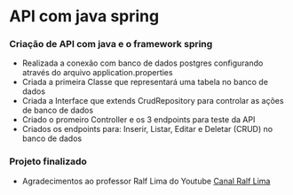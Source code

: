 # API com java spring

### Criação de API com java e o framework spring

- Realizada a conexão com banco de dados postgres configurando através do arquivo application.properties
- Criada a primeira Classe que representará uma tabela no banco de dados
- Criada a Interface que extends CrudRepository para controlar as ações de banco de dados
- Criado o promeiro Controller e os 3 endpoints para teste da API
- Criados os endpoints para: Inserir, Listar, Editar e Deletar (CRUD) no banco de dados

### Projeto finalizado
- Agradecimentos ao professor Ralf Lima do Youtube
[Canal Ralf Lima](https://www.youtube.com/channel/UCtT934GO9Y7hoFPR_vmV5zQ)
